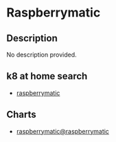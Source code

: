 # Raspberrymatic

## Description

No description provided.

## k8 at home search

- [raspberrymatic](https://nanne.dev/k8s-at-home-search/#/raspberrymatic)

## Charts

- [raspberrymatic@raspberrymatic](https://jens-maus.github.io/RaspberryMatic/)
